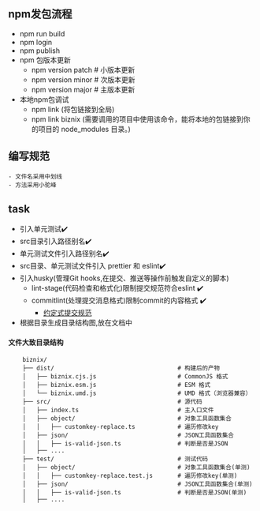 ## npm发包流程
- npm run build
- npm login
- npm publish
- npm 包版本更新
    - npm version patch   # 小版本更新
    - npm version minor   # 次版本更新
    - npm version major   # 主版本更新
- 本地npm包调试
    - npm link (将包链接到全局)
    - npm link biznix (需要调用的项目中使用该命令，能将本地的包链接到你的项目的 node_modules 目录。)
        
## 编写规范
    - 文件名采用中划线
    - 方法采用小驼峰

## task
- 引入单元测试✔️
- src目录引入路径别名✔️
- 单元测试文件引入路径别名✔️
- src目录、单元测试文件引入 prettier 和 eslint✔️
- 引入husky(管理Git hooks,在提交、推送等操作前触发自定义的脚本)
    - lint-stage(代码检查和格式化)限制提交规范符合eslint ✔️
    - commitlint(处理提交消息格式)限制commit的内容格式 ✔️
        - [约定式提交规范](https://www.conventionalcommits.org/zh-hans/v1.0.0/#%e7%ba%a6%e5%ae%9a%e5%bc%8f%e6%8f%90%e4%ba%a4%e8%a7%84%e8%8c%83)
- 根据目录生成目录结构图,放在文档中

#### 文件大致目录结构
```
    biznix/
    ├── dist/                                   # 构建后的产物
    │   ├── biznix.cjs.js                       # CommonJS 格式
    │   ├── biznix.esm.js                       # ESM 格式
    │   └── biznix.umd.js                       # UMD 格式（浏览器兼容）
    ├── src/                                    # 源代码
    │   ├── index.ts                            # 主入口文件
    │   ├── object/                             # 对象工具函数集合
    │   │   ├── customkey-replace.ts            # 遍历修改key
    │   ├── json/                               # JSON工具函数集合
    │   │   ├── is-valid-json.ts                # 判断是否是JSON
    │   ├── ....
    ├── test/                                   # 测试代码
    │   ├── object/                             # 对象工具函数集合(单测)
    │   │   ├── customkey-replace.test.js       # 遍历修改key(单测)
    │   ├── json/                               # JSON工具函数集合(单测)
    │   │   ├── is-valid-json.ts                # 判断是否是JSON(单测)
    │   ├── ....
```